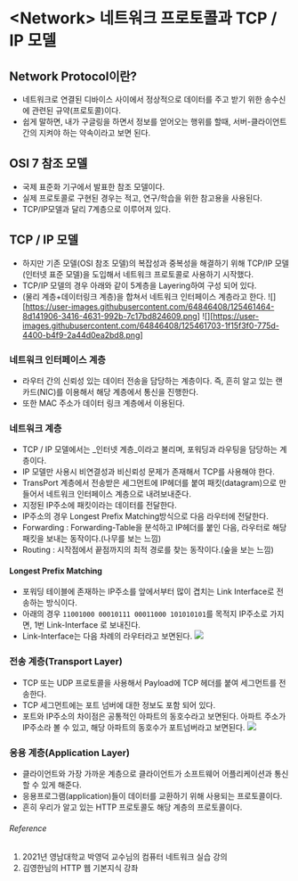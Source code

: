# \<Network\> 네트워크 프로토콜과 TCP / IP 모델

## Network Protocol이란?
- 네트워크로 연결된 디바이스 사이에서 정상적으로 데이터를 주고 받기 위한 송수신에 관련된 규약(프로토콜)이다.
- 쉽게 말하면, 내가 구글링을 하면서 정보를 얻어오는 행위를 할때, 서버-클라이언트간의 지켜야 하는 약속이라고 보면 된다.

## OSI 7 참조 모델
- 국제 표준화 기구에서 발표한 참조 모델이다.
- 실제 프로토콜로 구현된 경우는 적고, 연구/학습을 위한 참고용을 사용된다.
- TCP/IP모델과 달리 7계층으로 이루어져 있다.

## TCP / IP 모델
- 하지만 기존 모델(OSI 참조 모델)의 복잡성과 중복성을 해결하기 위해 TCP/IP 모델(인터넷 표준 모델)을 도입해서 네트워크 프로토콜로 사용하기 시작했다.
- TCP/IP 모델의 경우 아래와 같이 5계층을 Layering하여 구성 되어 있다.
- (물리 계층+데이터링크 계층)을 합쳐서 네트워크 인터페이스 계층라고 한다.
![][https://user-images.githubusercontent.com/64846408/125461464-8d141906-3416-4631-992b-7c17bd824609.png]
![][https://user-images.githubusercontent.com/64846408/125461703-1f15f3f0-775d-4400-b4f9-2a44d0ea2bd8.png]
### 네트워크 인터페이스 계층
- 라우터 간의 신뢰성 있는 데이터 전송을 담당하는 계층이다. 즉, 흔히 알고 있는 랜카드(NIC)를 이용해서 해당 계층에서 통신을 진행한다.
- 또한 MAC 주소가 데이터 링크 계층에서 이용된다.
		 
### 네트워크 계층
- TCP / IP 모델에서는 \_인터넷 계층\_이라고 불리며, 포워딩과 라우팅을 담당하는 계층이다.
- IP 모델만 사용시 비연결성과 비신뢰성 문제가 존재해서 TCP를 사용해야 한다.
- TransPort 계층에서 전송받은 세그먼트에 IP헤더를 붙여 패킷(datagram)으로 만들어서 네트워크 인터페이스 계층으로 내려보내준다.
- 지정된 IP주소에 패킷이라는 데이터를 전달한다.
- IP주소의 경우 Longest Prefix Matching방식으로 다음 라우터에 전달한다.
- Forwarding : Forwarding-Table을 분석하고 IP헤더를 붙인 다음, 라우터로 해당 패킷을 보내는 동작이다.(나무를 보는 느낌)
- Routing : 시작점에서 끝점까지의 최적 경로를 찾는 동작이다.(숲을 보는 느낌)

#### Longest Prefix Matching
- 포워딩 테이블에 존재하는 IP주소를 앞에서부터 많이 겹치는 Link Interface로 전송하는 방식이다.
- 아래의 경우 `11001000 00010111 00011000 101010101`를 목적지 IP주소로 가지면, 1번 Link-Interface 로 보내진다.
- Link-Interface는 다음 차례의 라우터라고 보면된다.
![][image-3]

### 전송 계층(Transport Layer)
- TCP 또는 UDP 프로토콜을 사용해서 Payload에 TCP 헤더를 붙여 세그먼트를 전송한다.
- TCP 세그먼트에는 포트 넘버에 대한 정보도 포함 되어 있다.
- 포트와 IP주소의 차이점은 공통적인 아파트의 동호수라고 보면된다. 아파트 주소가 IP주소라 볼 수 있고, 해당 아파트의 동호수가 포트넘버라고 보면된다.
![][image-4]

### 응용 계층(Application Layer)
- 클라이언트와 가장 가까운 계층으로 클라이언트가 소프트웨어 어플리케이션과 통신할 수 있게 해준다.
- 응용프로그램(application)들이 데이터를 교환하기 위해 사용되는 프로토콜이다.
- 흔히 우리가 알고 있는 HTTP 프로토콜도 해당 계층의 프로토콜이다.

###### Reference
1. 2021년 영남대학교 박영덕 교수님의 컴퓨터 네트워크 실습 강의
2. 김영한님의 HTTP 웹 기본지식 강좌

[image-1]:	file:///Users/hongchangsub/Desktop/posting-review/changsub/images/%E1%84%82%E1%85%A6%E1%84%90%E1%85%B3%E1%84%8B%E1%85%AF%E1%84%8F%E1%85%B3%20%E1%84%91%E1%85%B3%E1%84%85%E1%85%A9%E1%84%90%E1%85%A9%E1%84%8F%E1%85%A9%E1%86%AF%E1%84%80%E1%85%AA%20TCP:IP%203.png
[image-2]:	file:///Users/hongchangsub/Desktop/posting-review/changsub/images/%E1%84%82%E1%85%A6%E1%84%90%E1%85%B3%E1%84%8B%E1%85%AF%E1%84%8F%E1%85%B3%20%E1%84%91%E1%85%B3%E1%84%85%E1%85%A9%E1%84%90%E1%85%A9%E1%84%8F%E1%85%A9%E1%86%AF%E1%84%80%E1%85%AA%20TCP:IP%204.png
[image-3]:	file:///Users/hongchangsub/Desktop/posting-review/changsub/images/%E1%84%82%E1%85%A6%E1%84%90%E1%85%B3%E1%84%8B%E1%85%AF%E1%84%8F%E1%85%B3%20%E1%84%91%E1%85%B3%E1%84%85%E1%85%A9%E1%84%90%E1%85%A9%E1%84%8F%E1%85%A9%E1%86%AF%E1%84%80%E1%85%AA%20TCP:IP%201.png
[image-4]:	file:///Users/hongchangsub/Desktop/posting-review/changsub/images/%E1%84%82%E1%85%A6%E1%84%90%E1%85%B3%E1%84%8B%E1%85%AF%E1%84%8F%E1%85%B3%20%E1%84%91%E1%85%B3%E1%84%85%E1%85%A9%E1%84%90%E1%85%A9%E1%84%8F%E1%85%A9%E1%86%AF%E1%84%80%E1%85%AA%20TCP:IP%202.png
